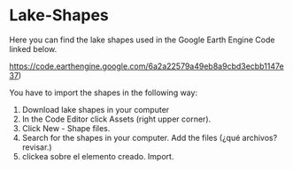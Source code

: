 # Lake-Shapes
Here you can find the lake shapes used in the Google Earth Engine Code linked below.

https://code.earthengine.google.com/6a2a22579a49eb8a9cbd3ecbb1147e37)

You have to import the shapes in the following way:
1. Download lake shapes in your computer
2. In the Code Editor click Assets (right upper corner).
3. Click New - Shape files. 
4. Search for the shapes in your computer. Add the files (¿qué archivos? revisar.)
5. clickea sobre el elemento creado. Import.
